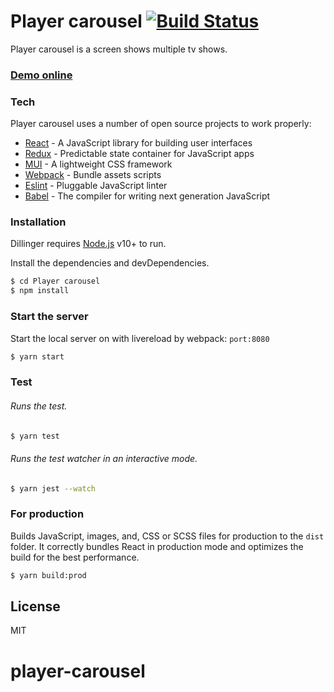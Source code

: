 # Player carousel [![Build Status](https://travis-ci.org/PyColors/player-carousel.svg?branch=master)](https://travis-ci.org/PyColors/player-carousel)

Player carousel is a screen shows multiple tv shows.
### [Demo online](http://www.pycolors.com/v2/BT/)

### Tech

Player carousel uses a number of open source projects to work properly:

* [React] - A JavaScript library for building user interfaces
* [Redux] - Predictable state container for JavaScript apps
* [MUI] - A lightweight CSS framework 
* [Webpack] - Bundle assets scripts
* [Eslint] - Pluggable JavaScript linter
* [Babel] - The compiler for writing next generation JavaScript

### Installation

Dillinger requires [Node.js](https://nodejs.org/) v10+ to run.

Install the dependencies and devDependencies.

```sh
$ cd Player carousel 
$ npm install
```

### Start the server

Start the local server on with livereload by webpack: `port:8080`

```sh
$ yarn start
```

### Test

###### Runs the test.

```sh
$ yarn test
```

###### Runs the test watcher in an interactive mode.

```sh
$ yarn jest --watch
```

### For production

Builds JavaScript, images, and, CSS or SCSS files for production to the `dist` folder.
It correctly bundles React in production mode and optimizes the build for the best performance.

```sh
$ yarn build:prod
```


License
----

MIT

[//]: # 
   [dill]: <https://github.com/PyColors/choose-your-iPhone>
   [git-repo-url]: <https://github.com/PyColors/choose-your-iPhone>
   [React]: <https://github.com/facebook/react>
   [Redux]: <https://github.com/reduxjs/redux>
   [MUI]: <https://github.com/muicss/mui>
   [Webpack]: <https://github.com/webpack/webpack>
   [Eslint]: <https://eslint.org/>
   [Babel]: <https://babeljs.io/>
   
  
# player-carousel
